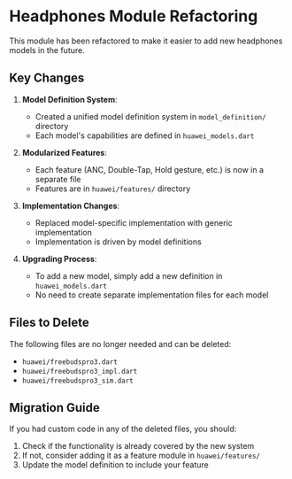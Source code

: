 # Headphones Module Refactoring

This module has been refactored to make it easier to add new headphones models in the future.

## Key Changes

1. **Model Definition System**:

   - Created a unified model definition system in `model_definition/` directory
   - Each model's capabilities are defined in `huawei_models.dart`

2. **Modularized Features**:

   - Each feature (ANC, Double-Tap, Hold gesture, etc.) is now in a separate file
   - Features are in `huawei/features/` directory

3. **Implementation Changes**:

   - Replaced model-specific implementation with generic implementation
   - Implementation is driven by model definitions

4. **Upgrading Process**:
   - To add a new model, simply add a new definition in `huawei_models.dart`
   - No need to create separate implementation files for each model

## Files to Delete

The following files are no longer needed and can be deleted:

- `huawei/freebudspro3.dart`
- `huawei/freebudspro3_impl.dart`
- `huawei/freebudspro3_sim.dart`

## Migration Guide

If you had custom code in any of the deleted files, you should:

1. Check if the functionality is already covered by the new system
2. If not, consider adding it as a feature module in `huawei/features/`
3. Update the model definition to include your feature
